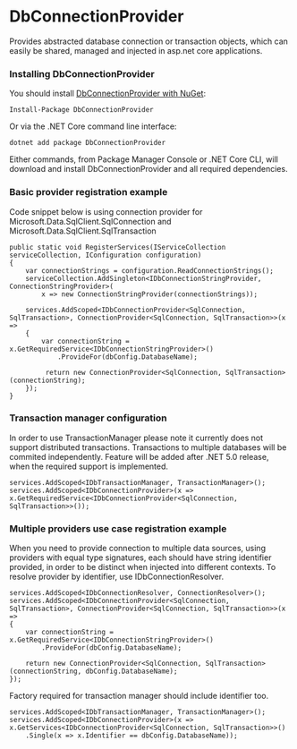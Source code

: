DbConnectionProvider
=====================

Provides abstracted database connection or transaction objects, which can easily be shared, managed and injected in asp.net core applications.

### Installing DbConnectionProvider

You should install [DbConnectionProvider with NuGet](https://www.nuget.org/packages/DbConnectionProvider):

    Install-Package DbConnectionProvider
    
Or via the .NET Core command line interface:

    dotnet add package DbConnectionProvider

Either commands, from Package Manager Console or .NET Core CLI, will download and install DbConnectionProvider and all required dependencies.


### Basic provider registration example

Code snippet below is using connection provider for Microsoft.Data.SqlClient.SqlConnection and Microsoft.Data.SqlClient.SqlTransaction

    public static void RegisterServices(IServiceCollection serviceCollection, IConfiguration configuration)
    {
        var connectionStrings = configuration.ReadConnectionStrings();
        serviceCollection.AddSingleton<IDbConnectionStringProvider, ConnectionStringProvider>(
            x => new ConnectionStringProvider(connectionStrings));
        
        services.AddScoped<IDbConnectionProvider<SqlConnection, SqlTransaction>, ConnectionProvider<SqlConnection, SqlTransaction>>(x => 
        {
            var connectionString = x.GetRequiredService<IDbConnectionStringProvider>()
                .ProvideFor(dbConfig.DatabaseName);

             return new ConnectionProvider<SqlConnection, SqlTransaction>(connectionString);
        });
    }


### Transaction manager configuration

In order to use TransactionManager please note it currently does not support distributed transactions. Transactions to multiple databases  will be commited independently. Feature will be added after .NET 5.0 release, when the required support is implemented.

    services.AddScoped<IDbTransactionManager, TransactionManager>();
    services.AddScoped<IDbConnectionProvider>(x => x.GetRequiredService<IDbConnectionProvider<SqlConnection, SqlTransaction>>());

### Multiple providers use case registration example

When you need to provide connection to multiple data sources, using providers with equal type signatures, each should have string identifier provided, in order to be distinct when injected into different contexts. To resolve provider by identifier, use IDbConnectionResolver.

    services.AddScoped<IDbConnectionResolver, ConnectionResolver>();
    services.AddScoped<IDbConnectionProvider<SqlConnection, SqlTransaction>, ConnectionProvider<SqlConnection, SqlTransaction>>(x => 
    {
        var connectionString = x.GetRequiredService<IDbConnectionStringProvider>()
            .ProvideFor(dbConfig.DatabaseName);

        return new ConnectionProvider<SqlConnection, SqlTransaction>(connectionString, dbConfig.DatabaseName);
    });
    
Factory required for transaction manager should include identifier too.
    
    services.AddScoped<IDbTransactionManager, TransactionManager>();
    services.AddScoped<IDbConnectionProvider>(x => x.GetServices<IDbConnectionProvider<SqlConnection, SqlTransaction>>()
        .Single(x => x.Identifier == dbConfig.DatabaseName));


